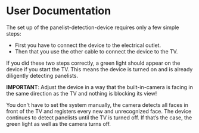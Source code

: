 # User Documentation

The set up of the panelist-detection-device requires only a few simple steps:

-   First you have to connect the device to the electrical outlet.
-   Then that you use the other cable to connect the device to the TV.

If you did these two steps correctly, a green light should appear on the device if you start the TV. This means the device is turned on and is already diligently detecting panelists.

**IMPORTANT**: Adjust the device in a way that the built-in-camera is facing in the same direction as the TV and nothing is blocking its view!

You don't have to set the system manually, the camera detects all faces in front of the TV and registers every new and unrecognized face. The device continues to detect panelists until the TV is turned off. If that’s the case, the green light as well as the camera turns off.
